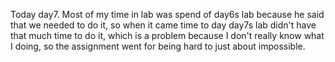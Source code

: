 Today day7. Most of my time in lab was spend of day6s lab because he said that we needed to do it, so when it came time to day day7s lab didn't
have that much time to do it, which is a problem because I don't really know what I doing, so the assignment went for being hard to just about
impossible.
